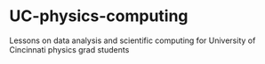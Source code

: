 # UC-physics-computing
Lessons on data analysis and scientific computing for University of Cincinnati physics grad students
